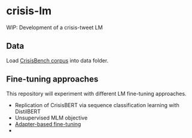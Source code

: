# crisis-lm
WIP: Development of a crisis-tweet LM 

## Data
Load [CrisisBench corpus](https://crisisnlp.qcri.org/crisis_datasets_benchmarks) into data folder.

## Fine-tuning approaches
This repository will experiment with different LM fine-tuning approaches.

* Replication of CrisisBERT via sequence classification learning with DistilBERT
* Unsupervised MLM objective
* [Adapter-based fine-tuning](https://neurips2021-nlp.github.io/papers/9/CameraReady/NeurIPS2021_UDA_with_adapter.pdf)
* 